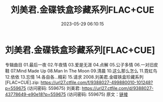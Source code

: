 ﻿---
title: 刘美君.金碟铁盒珍藏系列FLAC+CUE
date: 2023-05-29 06:10:15
categories: WAV车载音乐、镜像
tags: 华语中文
---
# 刘美君.金碟铁盒珍藏系列[FLAC+CUE]

专辑曲目
01.最后一夜
02.午夜情
03.爱是无涯
04.点解
05.公子多情
06.一对旧皮鞋
07.Mind Made Up
08.Man In The Moon
09.清晨
10.这么那么怎么
11.霓虹鸟
12.依依
13.忘情
14.各自各…精彩
15.请求
2008.刘美君.金碟铁盒珍藏系列[FLAC+CUE].zip: https://url27.ctfile.com/f/9388027-499880010-101248?p=559675
(访问密码: 559675)
刘美君: https://url27.ctfile.com/d/9388027-43778649-e90e18?p=559675
(访问密码: 559675)
原文：[链接](https://blog.sina.com.cn/s/blog_1647c7e760103122z.html)